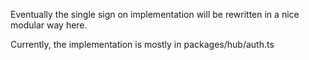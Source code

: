 Eventually the single sign on implementation will be rewritten
in a nice modular way here.

Currently, the implementation is mostly in packages/hub/auth.ts
